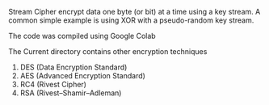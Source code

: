 Stream Cipher encrypt data one byte (or bit) at a time using a key stream. A common simple example is using XOR with a pseudo-random key stream. 

The code was compiled using Google Colab

The Current directory contains other encryption techniques 
1) DES (Data Encryption Standard)
2) AES (Advanced Encryption Standard) 
3) RC4 (Rivest Cipher)
4) RSA (Rivest–Shamir–Adleman)

